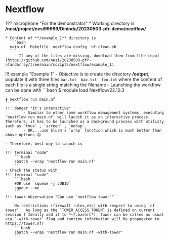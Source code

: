 # Nextflow 

??? microphone "For the demonstrator"
    * Working directory is **/nesi/project/nesi99999/Dinindu/20230503-pfr-demo/nextflow/**

    * Content of **/example_1** directory is 
      ```bash
      main.nf  Makefile  nextflow.config  nf-clean.sh
      ```
        - If any of the files are missing, download them from [the repo](https://github.com/nesi/20230503-pfr-nfandarray/tree/main/scripts/nextflow/example_1)


!!! example "Example 1"
    - Objective is to create the directory **/output**, populate it with three files `bar.txt  baz.txt  foo.txt` where the content of each file is a single string matching the filename
    -  Launching the workflow can be done with 
    ```bash
    $ module load Nextflow/22.10.3 

    $ nextflow run main.nf
    ```
    !!! danger "It's interactive"
            - Similar to other some workflow management systems, executing `nextflow run main.nf` will launch it as an interactive process. Therefore, it has to be launched as a background process with utilisty such as `tmux` , `screen` , `nohup`. 
            - OR....use Slurm's `wrap` function which is much better than above options 😊
    
    - Therefore, best way to launch is

    !!! terminal "code"
        ```bash
        sbatch --wrap 'nextflow run main.nf'
        ```
    - Check the status with 
    !!! terminal "code"
        ```bash
        #OR use `squeue -j JOBID`
        squeue --me     
        ```
    !!! tower-observation "Can use `nextflow tower`"
        
        No restrictions (firewall rules,etc) with respect to using `nf tower`.  As long as the `TOWER_ACCESS_TOKEN` is defined on current session ( Ideally add it to *~/.bashrc*), tower can be called as usual via `-with-tower` flag and runtime information will be propagated to https://tower.nf/
        ```bash
        sbatch --wrap 'nextflow run main.nf -with-tower'
        ```